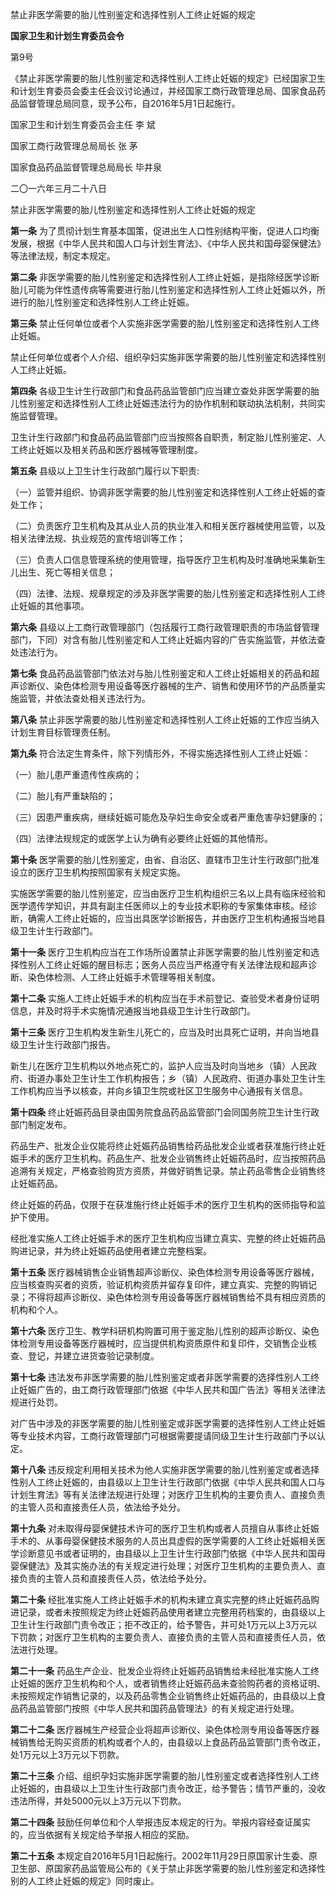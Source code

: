 禁止非医学需要的胎儿性别鉴定和选择性别人工终止妊娠的规定

**国家卫生和计划生育委员会令**

第9号

《禁止非医学需要的胎儿性别鉴定和选择性别人工终止妊娠的规定》已经国家卫生和计划生育委员会委主任会议讨论通过，并经国家工商行政管理总局、国家食品药品监督管理总局同意，现予公布，自2016年5月1日起施行。

国家卫生和计划生育委员会主任 李 斌

国家工商行政管理总局局长 张 茅

国家食品药品监督管理总局局长 毕井泉

二〇一六年三月二十八日

禁止非医学需要的胎儿性别鉴定和选择性别人工终止妊娠的规定

**第一条** 为了贯彻计划生育基本国策，促进出生人口性别结构平衡，促进人口均衡发展，根据《中华人民共和国人口与计划生育法》、《中华人民共和国母婴保健法》等法律法规，制定本规定。

**第二条** 非医学需要的胎儿性别鉴定和选择性别人工终止妊娠，是指除经医学诊断胎儿可能为伴性遗传病等需要进行胎儿性别鉴定和选择性别人工终止妊娠以外，所进行的胎儿性别鉴定和选择性别人工终止妊娠。

**第三条** 禁止任何单位或者个人实施非医学需要的胎儿性别鉴定和选择性别人工终止妊娠。

禁止任何单位或者个人介绍、组织孕妇实施非医学需要的胎儿性别鉴定和选择性别人工终止妊娠。

**第四条** 各级卫生计生行政部门和食品药品监管部门应当建立查处非医学需要的胎儿性别鉴定和选择性别人工终止妊娠违法行为的协作机制和联动执法机制，共同实施监督管理。

卫生计生行政部门和食品药品监管部门应当按照各自职责，制定胎儿性别鉴定、人工终止妊娠以及相关药品和医疗器械等管理制度。

**第五条** 县级以上卫生计生行政部门履行以下职责:

（一）监管并组织、协调非医学需要的胎儿性别鉴定和选择性别人工终止妊娠的查处工作；

（二）负责医疗卫生机构及其从业人员的执业准入和相关医疗器械使用监管，以及相关法律法规、执业规范的宣传培训等工作；

（三）负责人口信息管理系统的使用管理，指导医疗卫生机构及时准确地采集新生儿出生、死亡等相关信息；

（四）法律、法规、规章规定的涉及非医学需要的胎儿性别鉴定和选择性别人工终止妊娠的其他事项。

**第六条** 县级以上工商行政管理部门（包括履行工商行政管理职责的市场监督管理部门，下同）对含有胎儿性别鉴定和人工终止妊娠内容的广告实施监管，并依法查处违法行为。

**第七条** 食品药品监管部门依法对与胎儿性别鉴定和人工终止妊娠相关的药品和超声诊断仪、染色体检测专用设备等医疗器械的生产、销售和使用环节的产品质量实施监管，并依法查处相关违法行为。

**第八条** 禁止非医学需要的胎儿性别鉴定和选择性别人工终止妊娠的工作应当纳入计划生育目标管理责任制。

**第九条** 符合法定生育条件，除下列情形外，不得实施选择性别人工终止妊娠：

（一）胎儿患严重遗传性疾病的；

（二）胎儿有严重缺陷的；

（三）因患严重疾病，继续妊娠可能危及孕妇生命安全或者严重危害孕妇健康的；

（四）法律法规规定的或医学上认为确有必要终止妊娠的其他情形。

**第十条** 医学需要的胎儿性别鉴定，由省、自治区、直辖市卫生计生行政部门批准设立的医疗卫生机构按照国家有关规定实施。

实施医学需要的胎儿性别鉴定，应当由医疗卫生机构组织三名以上具有临床经验和医学遗传学知识，并具有副主任医师以上的专业技术职称的专家集体审核。经诊断，确需人工终止妊娠的，应当出具医学诊断报告，并由医疗卫生机构通报当地县级卫生计生行政部门。

**第十一条** 医疗卫生机构应当在工作场所设置禁止非医学需要的胎儿性别鉴定和选择性别人工终止妊娠的醒目标志；医务人员应当严格遵守有关法律法规和超声诊断、染色体检测、人工终止妊娠手术管理等相关制度。

**第十二条** 实施人工终止妊娠手术的机构应当在手术前登记、查验受术者身份证明信息，并及时将手术实施情况通报当地县级卫生计生行政部门。

**第十三条** 医疗卫生机构发生新生儿死亡的，应当及时出具死亡证明，并向当地县级卫生计生行政部门报告。

新生儿在医疗卫生机构以外地点死亡的，监护人应当及时向当地乡（镇）人民政府、街道办事处卫生计生工作机构报告；乡（镇）人民政府、街道办事处卫生计生工作机构应当予以核查，并向乡镇卫生院或社区卫生服务中心通报有关信息。

**第十四条** 终止妊娠药品目录由国务院食品药品监管部门会同国务院卫生计生行政部门制定发布。

药品生产、批发企业仅能将终止妊娠药品销售给药品批发企业或者获准施行终止妊娠手术的医疗卫生机构。药品生产、批发企业销售终止妊娠药品时，应当按照药品追溯有关规定，严格查验购货方资质，并做好销售记录。禁止药品零售企业销售终止妊娠药品。

终止妊娠的药品，仅限于在获准施行终止妊娠手术的医疗卫生机构的医师指导和监护下使用。

经批准实施人工终止妊娠手术的医疗卫生机构应当建立真实、完整的终止妊娠药品购进记录，并为终止妊娠药品使用者建立完整档案。

**第十五条** 医疗器械销售企业销售超声诊断仪、染色体检测专用设备等医疗器械，应当核查购买者的资质，验证机构资质并留存复印件，建立真实、完整的购销记录；不得将超声诊断仪、染色体检测专用设备等医疗器械销售给不具有相应资质的机构和个人。

**第十六条** 医疗卫生、教学科研机构购置可用于鉴定胎儿性别的超声诊断仪、染色体检测专用设备等医疗器械时，应当提供机构资质原件和复印件，交销售企业核查、登记，并建立进货查验记录制度。

**第十七条** 违法发布非医学需要的胎儿性别鉴定或者非医学需要的选择性别人工终止妊娠广告的，由工商行政管理部门依据《中华人民共和国广告法》等相关法律法规进行处罚。

对广告中涉及的非医学需要的胎儿性别鉴定或非医学需要的选择性别人工终止妊娠等专业技术内容，工商行政管理部门可根据需要提请同级卫生计生行政部门予以认定。

**第十八条** 违反规定利用相关技术为他人实施非医学需要的胎儿性别鉴定或者选择性别人工终止妊娠的，由县级以上卫生计生行政部门依据《中华人民共和国人口与计划生育法》等有关法律法规进行处理；对医疗卫生机构的主要负责人、直接负责的主管人员和直接责任人员，依法给予处分。

**第十九条** 对未取得母婴保健技术许可的医疗卫生机构或者人员擅自从事终止妊娠手术的、从事母婴保健技术服务的人员出具虚假的医学需要的人工终止妊娠相关医学诊断意见书或者证明的，由县级以上卫生计生行政部门依据《中华人民共和国母婴保健法》及其实施办法的有关规定进行处理；对医疗卫生机构的主要负责人、直接负责的主管人员和直接责任人员，依法给予处分。

**第二十条** 经批准实施人工终止妊娠手术的机构未建立真实完整的终止妊娠药品购进记录，或者未按照规定为终止妊娠药品使用者建立完整用药档案的，由县级以上卫生计生行政部门责令改正；拒不改正的，给予警告，并可处1万元以上3万元以下罚款；对医疗卫生机构的主要负责人、直接负责的主管人员和直接责任人员，依法进行处理。

**第二十一条** 药品生产企业、批发企业将终止妊娠药品销售给未经批准实施人工终止妊娠的医疗卫生机构和个人，或者销售终止妊娠药品未查验购药者的资格证明、未按照规定作销售记录的，以及药品零售企业销售终止妊娠药品的，由县级以上食品药品监管部门按照《中华人民共和国药品管理法》的有关规定进行处理。

**第二十二条** 医疗器械生产经营企业将超声诊断仪、染色体检测专用设备等医疗器械销售给无购买资质的机构或者个人的，由县级以上食品药品监管部门责令改正，处1万元以上3万元以下罚款。

**第二十三条** 介绍、组织孕妇实施非医学需要的胎儿性别鉴定或者选择性别人工终止妊娠的，由县级以上卫生计生行政部门责令改正，给予警告；情节严重的，没收违法所得，并处5000元以上3万元以下罚款。

**第二十四条** 鼓励任何单位和个人举报违反本规定的行为。举报内容经查证属实的，应当依据有关规定给予举报人相应的奖励。

**第二十五条** 本规定自2016年5月1日起施行。2002年11月29日原国家计生委、原卫生部、原国家药品监管局公布的《关于禁止非医学需要的胎儿性别鉴定和选择性别的人工终止妊娠的规定》同时废止。
